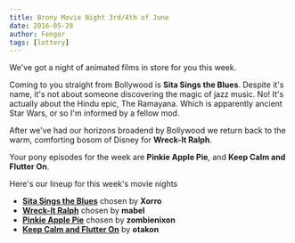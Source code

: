 ```yaml
---
title: Brony Movie Night 3rd/4th of June
date: 2016-05-28
author: Fengor
tags: [lottery]
---
```


We've got a night of animated films in store for you this week.

Coming to you straight from Bollywood is **Sita Sings the Blues**. Despite it's name, it's not about someone discovering the magic of jazz music. No! It's actually about the Hindu epic, The Ramayana. Which is apparently ancient Star Wars, or so I'm informed by a fellow mod.

After we've had our horizons broadend by Bollywood we return back to the warm, comforting bosom of Disney for **Wreck-It Ralph**.

Your pony episodes for the week are **Pinkie Apple Pie**, and **Keep Calm and Flutter On**.



Here's our lineup for this week's movie nights

 - **[Sita Sings the Blues][m1]** chosen by **Xorro**
 - **[Wreck-It Ralph][m2]** chosen by **mabel**
 - **[Pinkie Apple Pie][p1]** chosen by **zombienixon**
 - **[Keep Calm and Flutter On][p2]** by **otakon**

[m1]: http://www.imdb.com/title/tt1172203
[m2]: http://www.imdb.com/title/tt1772341
[p1]: http://www.imdb.com/title/tt3098660/?ref_=ttep_ep9
[p2]: http://www.imdb.com/title/tt2516582/?ref_=ttep_ep10
[lotto]: https://bronystate.typeform.com/to/SXuxnn